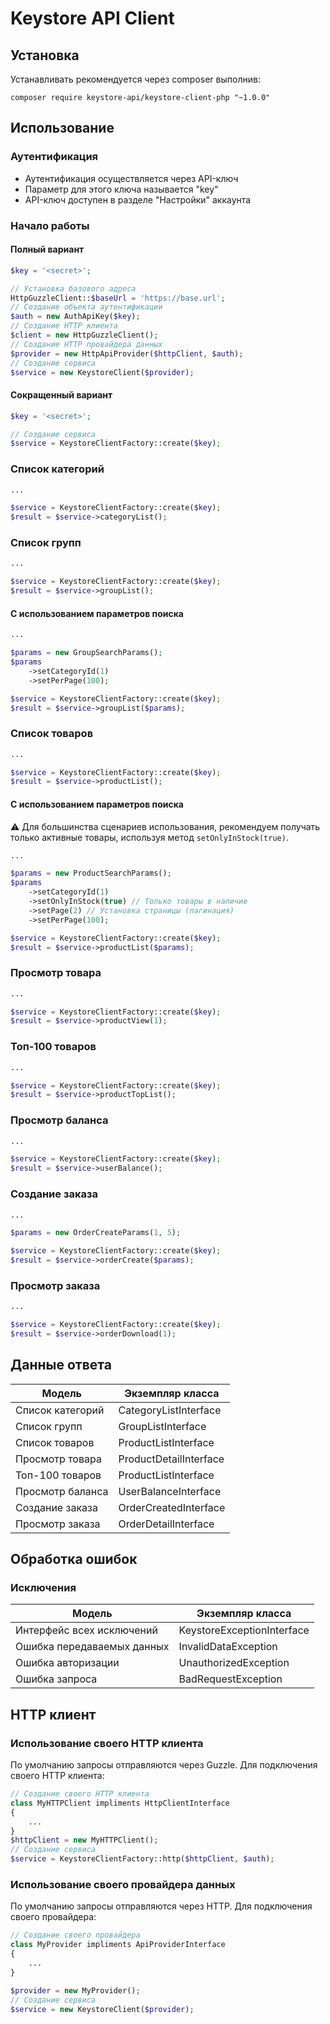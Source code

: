 Keystore API Client
=======================================================

Установка
------------
Устанавливать рекомендуется через composer выполнив:

    composer require keystore-api/keystore-client-php "~1.0.0"

Использование
-----

### Аутентификация

- Аутентификация осуществляется через API-ключ
- Параметр для этого ключа называется "key"
- API-ключ доступен в разделе "Настройки" аккаунта

### Начало работы

#### Полный вариант

```php
$key = '<secret>';

// Установка базового адреса
HttpGuzzleClient::$baseUrl = 'https://base.url';
// Создание объекта аутентификации
$auth = new AuthApiKey($key);
// Создание HTTP клиента
$client = new HttpGuzzleClient();
// Создание HTTP провайдера данных
$provider = new HttpApiProvider($httpClient, $auth);
// Создание сервиса
$service = new KeystoreClient($provider);
```

#### Сокращенный вариант

```php
$key = '<secret>';

// Создание сервиса
$service = KeystoreClientFactory::create($key);
```

### Список категорий

```php
...

$service = KeystoreClientFactory::create($key);
$result = $service->categoryList();
```

### Список групп

```php
...

$service = KeystoreClientFactory::create($key);
$result = $service->groupList();
```

#### С использованием параметров поиска

```php
...

$params = new GroupSearchParams();
$params
    ->setCategoryId(1)
    ->setPerPage(100);

$service = KeystoreClientFactory::create($key);
$result = $service->groupList($params);
```

### Список товаров

```php
...

$service = KeystoreClientFactory::create($key);
$result = $service->productList();
```

#### С использованием параметров поиска

⚠️ Для большинства сценариев использования, рекомендуем получать только активные товары, используя метод `setOnlyInStock(true)`. 

```php
...

$params = new ProductSearchParams();
$params
    ->setCategoryId(1)
    ->setOnlyInStock(true) // Только товары в наличие
    ->setPage(2) // Установка страницы (пагинация)
    ->setPerPage(100);

$service = KeystoreClientFactory::create($key);
$result = $service->productList($params);
```

### Просмотр товара

```php
...

$service = KeystoreClientFactory::create($key);
$result = $service->productView(1);
```

### Топ-100 товаров

```php
...

$service = KeystoreClientFactory::create($key);
$result = $service->productTopList();
```

### Просмотр баланса

```php
...

$service = KeystoreClientFactory::create($key);
$result = $service->userBalance();
```

### Создание заказа

```php
...

$params = new OrderCreateParams(1, 5);

$service = KeystoreClientFactory::create($key);
$result = $service->orderCreate($params);
```

### Просмотр заказа

```php
...

$service = KeystoreClientFactory::create($key);
$result = $service->orderDownload(1);
```

Данные ответа
-----

| Модель           | Экземпляр класса       | 
|------------------|------------------------|
| Список категорий | CategoryListInterface  |
| Список групп     | GroupListInterface     |
| Список товаров   | ProductListInterface   |
| Просмотр товара  | ProductDetailInterface |
| Топ-100 товаров  | ProductListInterface   |
| Просмотр баланса | UserBalanceInterface   |
| Создание заказа  | OrderCreatedInterface  |
| Просмотр заказа  | OrderDetailInterface   |

Обработка ошибок
-----

### Исключения

| Модель                     | Экземпляр класса           | 
|----------------------------|----------------------------|
| Интерфейс всех исключений  | KeystoreExceptionInterface |
| Ошибка передаваемых данных | InvalidDataException       |
| Ошибка авторизации         | UnauthorizedException      |
| Ошибка запроса             | BadRequestException        |

HTTP клиент
-----

### Использование своего HTTP клиента

По умолчанию запросы отправляются через Guzzle. Для подключения своего HTTP клиента:

```php
// Создание своего HTTP клиента
class MyHTTPClient impliments HttpClientInterface
{
    ...
}
$httpClient = new MyHTTPClient();
// Создание сервиса
$service = KeystoreClientFactory::http($httpClient, $auth);
```

### Использование своего провайдера данных

По умолчанию запросы отправляются через HTTP. Для подключения своего провайдера:

```php
// Создание своего провайдера
class MyProvider impliments ApiProviderInterface
{
    ...
}

$provider = new MyProvider();
// Создание сервиса
$service = new KeystoreClient($provider);
```
